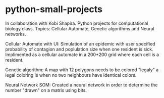 # python-small-projects
In collaboration with Kobi Shapira.
Python projects for computational biology class. 
Topics: Cellular Automate, Genetic algorithms and Neural networks.  

Cellular Automate with UI: 
Simulation of an epidemic with user specified probability of contagion and poplulation size when one resident is sick.
Implimented as a cellular automate in a 200*200 grid where each cell is a resident. 

Genetic algorithm:
A map with 12 polygons needs to be colored "legaly"
a legal coloring is when no two neighbours have identical colors.

Neural Network SOM:
Created a neural network in order to determine the number "drawn" on a matrix using bits.
